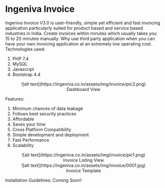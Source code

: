 # Ingeniva Invoice

Ingeniva Invoice V3.0 is user-friendly, simple yet efficient and fast invoicing application particularly suited for product based and service based industries in India. Create invoices within minutes which usually takes you 15 to 20 minutes manually. Why use third party application when you can have your own invoicing application at an extremely low operating cost. Technologies used:
  1. PHP 7.4
  2. MySQL
  3. Javascript
  4. Bootstrap 4.4

<div align="center">![alt text](https://ingeniva.co.in/assets/img/invoice/pic2.png)</div>
<div align="center">Dashboard View</div>

Features:
  1. Minimum chances of data leakage
  2. Follows best security practices
  3. Affordable
  4. Saves your time
  5. Cross Platform Compatibility
  6. Simple development and deployment
  7. Fast Performance
  8. Scalability
  
<div align="center">![alt text](https://ingeniva.co.in/assets/img/invoice/pic1.png)</div>
<div align="center">Invoice Listing View</div>

<div align="center">![alt text](https://ingeniva.co.in/assets/img/invoice/0001.jpg)</div>
<div align="center">Invoice Template</div>

Installation Guidelines:
Coming Soon!
